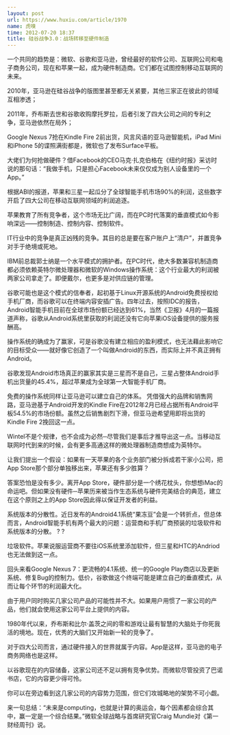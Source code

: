 ```yaml
---
layout: post
url: https://www.huxiu.com/article/1970
name: 虎嗅
time: 2012-07-20 18:37
title: 硅谷战争3.0：战场转移至硬件制造
---
```

一个共同的趋势是：微软、谷歌和亚马逊，曾经最好的软件公司、互联网公司和电子商务公司，现在和苹果一起，成为硬件制造商。它们都在试图控制移动互联网的未来。

2010年，亚马逊在硅谷战争的版图里甚至都无关紧要，其他三家正在彼此的领域互相渗透；

2011年，乔布斯去世和谷歌收购摩托罗拉，后者引发了四大公司之间的专利之争，亚马逊依然在局外；

Google Nexus 7抢在Kindle Fire 2前出货，风言风语的亚马逊智能机，iPad Mini和iPhone 5的谍照满街都是，微软也了发布Surface平板。

大佬们为何抢做硬件？借Facebook的CEO马克·扎克伯格在《纽约时报》采访时说的那句话：“我做手机，只是担心Facebook未来仅仅成为别人设备里的一个App。”

根据ABI的报道，苹果和三星一起瓜分了全球智能手机市场90%的利润，这些数字开启了四大公司在移动互联网领域的利润追逐。

苹果教育了所有竞争者，这个市场无比广阔，而在PC时代落寞的垂直模式如今影响深远——控制制造、控制内容、控制软件。

IT行业中的竞争是真正凶残的竞争。其目的总是要在客户账户上“清户”，并置竞争对手于绝境或死地。

IBM前总裁郭士纳是一个水平模式的拥护者。在PC时代，绝大多数兼容机制造商都必须依赖英特尔微处理器和微软的Windows操作系统：这个行业最大的利润被两家公司拿走了。即便戴尔，也更多是对供应链的管理。

谷歌可能也是这个模式的信奉者，起初基于Linux开源系统的Android免费授权给手机厂商，而谷歌可以在终端内容安插广告。四年过去，按照IDC的报告，Android智能手机目前在全球市场份额已经达到61%，当然《卫报》4月的一篇报道声称，谷歌从Android系统里获取的利润还没有它向苹果iOS设备提供的服务报酬高。

操作系统的确成为了赢家，可是谷歌没有建立相应的盈利模式，也无法藉此影响它的目标受众——就好像它创造了一个叫做Android的东西，而实际上并不真正拥有Android。

谷歌发现Android市场真正的赢家其实是三星而不是自己，三星占整体Android手机出货量的45.4%，超过苹果成为全球第一大智能手机厂商。

免费的操作系统同样让亚马逊可以建立自己的体系。 凭借强大的品牌和销售网路，亚马逊基于Android开发的Kindle Fire在2012年2月已经占据所有Android平板54.5%的市场份额。虽然之后销售剧烈下滑，但亚马逊希望用即将出货的Kindle Fire 2挽回这一点。

Wintel不是个规律，也不会成为必然─尽管我们是事后才推导出这一点。当移动互联网时代到来的时候，会有更多高通这样的微处理器制造商想成为英特尔。

让我们提出一个假设：如果有一天苹果的各个业务部门被分拆成若干家小公司，把App Store那个部分单独移出来，苹果还有多少胜算？

答案恐怕是没有多少。离开App Store，硬件部分是一个绣花枕头，你想想iMac的命运吧。但如果没有硬件─苹果历来被当作生态系统与硬件完美结合的典范，建立在这个原则之上的App Store因此得以保证开发者的利益。

系统版本的分散性。近日发布的Android4.1系统“果冻豆”会是一个转折点，但总体而言，Android智能手机有两个最大的问题：运营商和手机厂商预装的垃圾软件和系统版本的分散。 ? ?

垃圾软件。苹果说服运营商不要往iOS系统里添加软件，但三星和HTC的Andriod也无法做到这一点。

回头来看Google Nexus 7：更流畅的4.1系统、统一的Google Play商店以及更新系统、修复Bug的控制力。低价，谷歌做这个终端可能是建立自己的垂直模式，从而让每个环节的利润最大化。

由于用户同时购买几家公司产品的可能性并不大。如果用户用惯了一家公司的产品，他们就会使用这家公司平台上提供的内容。

1980年代以来，乔布斯和比尔·盖茨之间的零和游戏让最有智慧的大脑处于你死我活的境地。现在，优秀的大脑们又开始新一轮的竞争了。

对于四大公司而言，通过硬件接入的世界就属于内容。App是这样，亚马逊的电子商务网络也是这样。

以谷歌现在的内容储备，这家公司还不足以拥有竞争优势。而微软尽管投资了巴诺书店，它的内容更少得可怜。

你可以在旁边看到这几家公司的内容势力范围，但它们攻城略地的架势不可小觑。

来一句总结：“未来是computing，也就是计算的奥运会，每个因素都会综合其中，赢一定是一个综合结果。”微软全球战略与首席研究官Craig Mundie对《第一财经周刊》说。

